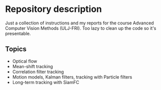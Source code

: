 # Repository description
Just a collection of instructions and my reports for the course Advanced Computer Vision Methods (ULJ-FRI). Too lazy to clean up the code so it's presentable.

## Topics

- Optical flow
- Mean-shift tracking
- Correlation filter tracking
- Motion models, Kalman filters, tracking with Particle filters
- Long-term tracking with SiamFC
